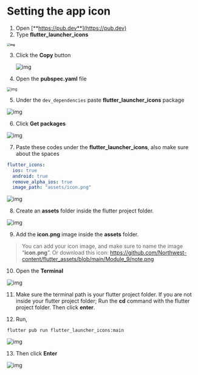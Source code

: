 # Setting the app icon



1. Open [**https://pub.dev**](https://pub.dev)
2. Type **flutter_launcher_icons**

**<img src="https://lh4.googleusercontent.com/0CJV39bWGrAkhlCUkkLRK4H6iM851fIrwUQtpYYlUQH8ZDC1kU6IfJivaB9xg49ABhGCABPF3AVe2918U0PFYtPoL9awW2hTNsxEsdpDskLtCWISnkkh879m80ja53NlEpdp8vYZ" alt="img" style="zoom: 50%;" />**





3. Click the **Copy** button

   ![img](https://lh5.googleusercontent.com/tRPdaH7HmUG9T8mBdDV1oXVi5XGuOZd5843-MltdLeaAPyUAVw0bMrn5EGLiBvVrkP-VLEyz65nGojQmmMam9RH7UXNZlJHXli9kC8MxldYtHdQW1MM8o5xNXY-ZAtUEmRaY_QfW)







4. Open the **pubspec.yaml** file

<img src="https://lh6.googleusercontent.com/kiVeYZHMaSW1yaGwJGKvReEwI25cnu0NL19zpH0IqHjxDOJV-pkMjENzC_cm7E-9nhxvr8SHS6fSdNv_tc_96UuQvJL71JcrymDJV1ZLmVY95ecilrcJEpT_4T2Hwv19bNvHcbhu" alt="img" style="zoom:67%;" />



5. Under the `dev_dependencies` paste **flutter_launcher_icons** package

![img](https://lh4.googleusercontent.com/gp6U35IU1R0Xvna7JX-swGylh5ezNoeqc5t6qlBDcjF1dZ8abNn8qmlQkcsEPAWfv2cuPpOgFPnS8jhTkAYKQT0m6qaEwjFLcdI7b32jnOj0OKWmaYJIQvXG9XnWObZQ2XR1zfJz)





6. Click **Get packages**

![img](https://lh4.googleusercontent.com/IIiMokXJN2A9PY8hxXEZUEmMYdw4jywXy-yPSAJz20oTJlsLw99p1wDy5V92MgGk2QQLbbb_z4PPELMBeahlC8HoDfWp-9I0hyT7TX1MMhMUWvsNR8Fq9u-f-PuQJloKZeE3Z3WU)





7. Paste these codes under the **flutter_launcher_icons**, also make sure about the spaces

```yaml
flutter_icons:
  ios: true
  android: true
  remove_alpha_ios: true
  image_path: "assets/icon.png"
```

![img](https://lh3.googleusercontent.com/EAVjfRI4jxmLUbuljMpXM7ySTfVy6RXErg-ieumuDs3rcHToXAh6Knb-tOw6DcWVgeqBqY5c3mpuRpyJ6uksmEy9O6nqPF7n3jxQoVWgc6qRi7XFSaQYxvgQDSRU8OTy971JNOjH)



8. Create an **assets** folder inside the flutter project folder.

![img](https://lh6.googleusercontent.com/Xrz0EdLpPRNaMmHsuywV03aFMkzEOczuYjSig33uK2olGUSCBvG6Ye_tOqicXU3Y3MqJaGj6S__SgNDDSzI-OXnzP8Nqbl-kBecb53PkWUuCChMsZeTlscgebEFq98Ah4QJZ1jm_)





9. Add the **icon.png** image inside the **assets** folder.

> You can add your icon image, and make sure to name the image “**icon.png**”. Or download this icon: https://github.com/Northwest-content/flutter_assets/blob/main/Module_9/note.png





10. Open the **Terminal** 

![img](https://lh6.googleusercontent.com/10Nb2DMFMyhMUROEsbazMZPvGRgPY_GgeLYjdwUKvb6Dg66D2vYqbPy09I4GzOppPgC4OPzx_z9zUDTwThHf-FZmGRLrS5_xQptA91PvEhFXr-ODT9tE-H_RRxixAdqkbyUa9M23)



11. Make sure the terminal path is your flutter project folder. If you are not inside your flutter project folder; Run the **cd** command with the flutter project folder. Then click **enter**.





12. Run,

```shell
flutter pub run flutter_launcher_icons:main
```

![img](https://lh6.googleusercontent.com/E208vTPe8oLWXfZN8hJRni1XVvuY0jjguU8nhrmBq7C8M3iAWEDYixq25j5UxXJkIkhzMM6Oifwmqz-oml7dKy1_gFDlSpleW3_wd9tKktnOrXzn7ry7yNuPZJPwgzy9K9cS0w53)



13. Then click **Enter**

![img](https://lh6.googleusercontent.com/TgWKv6xxwPugCNHusEJJnVAebKW4iGunKc0D9liK598M8RIztshPXyE1xj_FOBYzoP5niGNYq6mdrgJlclO633b8Z5C9R2gW5VmQ6zfH3xkURgwYvsK2Tg2WOyc42iM0KBT3bEwZ)











